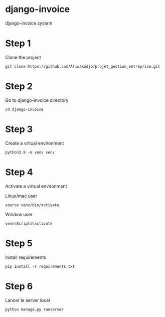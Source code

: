 # django-invoice
django-invoice system

# Step 1

Clone the project 

```
git clone https://github.com/AfiwaKodjo/projet_gestion_entreprise.git
```

# Step 2

Go to django-invoice directory

```
cd django-invoice
```

# Step 3

Create a virtual environment 

```
python3.9 -m venv venv
```

# Step 4 

Activate a virtual environment

Linux/mac user 

```
source venv/bin/activate
```

Window user 

```
venv\Scripts\activate
```

# Step 5

Install requirements 

```
pip install -r requirements.txt
```

# Step 6

Lancer le server local

```
python manage.py runserver 
```
